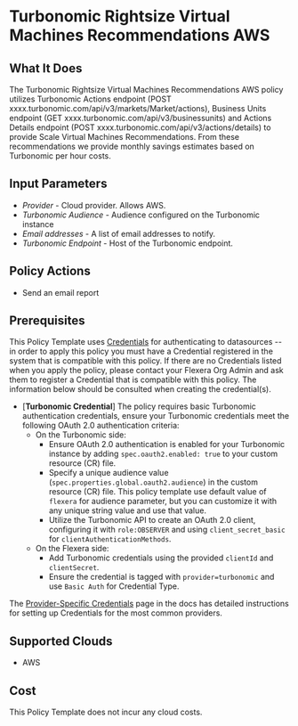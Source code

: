 # Turbonomic Rightsize Virtual Machines Recommendations AWS

## What It Does

The Turbonomic Rightsize Virtual Machines Recommendations AWS policy utilizes Turbonomic Actions endpoint (POST xxxx.turbonomic.com/api/v3/markets/Market/actions), Business Units endpoint (GET xxxx.turbonomic.com/api/v3/businessunits) and Actions Details endpoint (POST xxxx.turbonomic.com/api/v3/actions/details) to provide Scale Virtual Machines Recommendations. From these recommendations we provide monthly savings estimates based on Turbonomic per hour costs.

## Input Parameters

- *Provider* - Cloud provider. Allows AWS.
- *Turbonomic Audience* - Audience configured on the Turbonomic instance
- *Email addresses* - A list of email addresses to notify.
- *Turbonomic Endpoint* - Host of the Turbonomic endpoint.

## Policy Actions

- Send an email report

## Prerequisites

This Policy Template uses [Credentials](https://docs.flexera.com/flexera/EN/Automation/ManagingCredentialsExternal.htm) for authenticating to datasources -- in order to apply this policy you must have a Credential registered in the system that is compatible with this policy. If there are no Credentials listed when you apply the policy, please contact your Flexera Org Admin and ask them to register a Credential that is compatible with this policy. The information below should be consulted when creating the credential(s).

- [**Turbonomic Credential**] The policy requires basic Turbonomic authentication credentials, ensure your Turbonomic credentials meet the following OAuth 2.0 authentication criteria:
  - On the Turbonomic side:
    - Ensure OAuth 2.0 authentication is enabled for your Turbonomic instance by adding `spec.oauth2.enabled: true` to your custom resource (CR) file.
    - Specify a unique audience value (`spec.properties.global.oauth2.audience`) in the custom resource (CR) file. This policy template use default value of `flexera` for audience parameter, but you can customize it with any unique string value and use that value.
    - Utilize the Turbonomic API to create an OAuth 2.0 client, configuring it with `role:OBSERVER` and using `client_secret_basic` for `clientAuthenticationMethods`.
  - On the Flexera side:
    - Add Turbonomic credentials using the provided `clientId` and `clientSecret`.
    - Ensure the credential is tagged with `provider=turbonomic` and use `Basic Auth` for Credential Type.

The [Provider-Specific Credentials](https://docs.flexera.com/flexera/EN/Automation/ProviderCredentials.htm) page in the docs has detailed instructions for setting up Credentials for the most common providers.

## Supported Clouds

- AWS

## Cost

This Policy Template does not incur any cloud costs.
